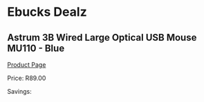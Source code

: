 
# Ebucks Dealz
## Astrum 3B Wired Large Optical USB Mouse MU110 - Blue
[Product Page](https://www.ebucks.com/web/shop/productSelected.do?prodId=1206287555&catId=365757697)

Price: R89.00

Savings: 


	